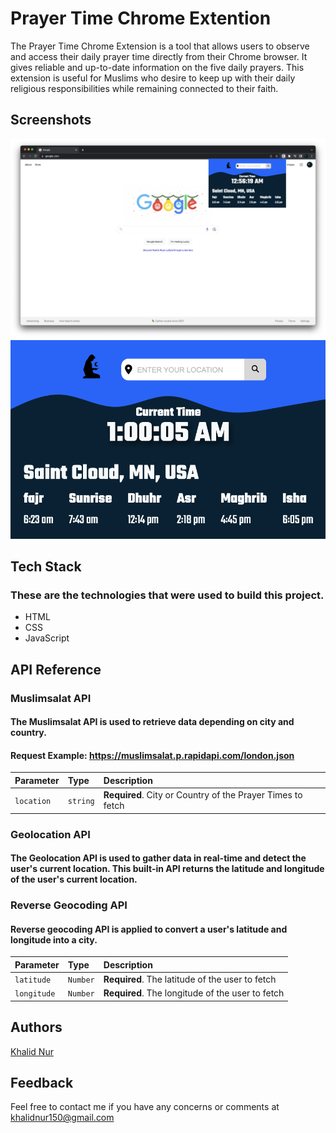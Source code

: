 # Prayer Time Chrome Extention

The Prayer Time Chrome Extension is a tool that allows users to
observe and access their daily prayer time directly from their
Chrome browser. It gives reliable and up-to-date information on
the five daily prayers. This extension is useful for Muslims who
desire to keep up with their daily religious responsibilities while
remaining connected to their faith.

## Screenshots

![prayer-time-screenshot](assets/prayer-time-screenshot.png)
![prayer-time-screenshot](assets/prayer-time-screenshot2.png)

## Tech Stack

### These are the technologies that were used to build this project.

- HTML
- CSS
- JavaScript

## API Reference

### Muslimsalat API

#### The Muslimsalat API is used to retrieve data depending on city and country.

#### Request Example: https://muslimsalat.p.rapidapi.com/london.json

| Parameter  | Type     | Description                                                |
| :--------- | :------- | :--------------------------------------------------------- |
| `location` | `string` | **Required**. City or Country of the Prayer Times to fetch |

### Geolocation API

#### The Geolocation API is used to gather data in real-time and detect the user's current location. This built-in API returns the latitude and longitude of the user's current location.

### Reverse Geocoding API

#### Reverse geocoding API is applied to convert a user's latitude and longitude into a city.

| Parameter   | Type     | Description                                      |
| :---------- | :------- | :----------------------------------------------- |
| `latitude`  | `Number` | **Required**. The latitude of the user to fetch  |
| `longitude` | `Number` | **Required**. The longitude of the user to fetch |

## Authors

[Khalid Nur](https://github.com/khalid-nur)

## Feedback

Feel free to contact me if you have any concerns or comments at khalidnur150@gmail.com
